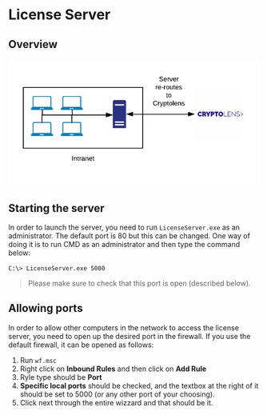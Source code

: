 # License Server

## Overview

![](example.png)

## Starting the server

In order to launch the server, you need to run `LicenseServer.exe` as an administrator. The default port is 80 but this can be changed.
One way of doing it is to run CMD as an administrator and then type the command below:

```
C:\> LicenseServer.exe 5000
```
> Please make sure to check that this port is open (described below).

## Allowing ports

In order to allow other computers in the network to access the license server, you need to open up the desired port in the firewall. 
If you use the default firewall, it can be opened as follows:

1. Run `wf.msc`
2. Right click on **Inbound Rules** and then click on **Add Rule**
3. Ryle type should be **Port**
4. **Specific local ports** should be checked, and the textbox at the right of it should be set to 5000 (or any other port of your choosing).
5. Click next through the entire wizzard and that should be it.
